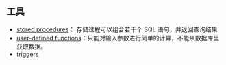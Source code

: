 ## 工具

- [stored procedures](https://learn.microsoft.com/en-us/azure/cosmos-db/nosql/stored-procedures-triggers-udfs)： 存储过程可以组合若干个 SQL 语句，并返回查询结果
- [user-defined functions](https://learn.microsoft.com/en-us/azure/cosmos-db/nosql/stored-procedures-triggers-udfs)：只能对输入参数进行简单的计算，不能从数据库里获取数据。
- [triggers](https://learn.microsoft.com/en-us/azure/cosmos-db/nosql/stored-procedures-triggers-udfs#triggers)